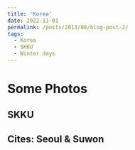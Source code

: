 ```yaml
---
title: 'Korea'
date: 2022-11-01
permalink: /posts/2013/08/blog-post-2/
tags:
  - Korea
  - SKKU
  - Winter days
---
```


Some Photos
======

SKKU
------

Cites: Seoul & Suwon
------